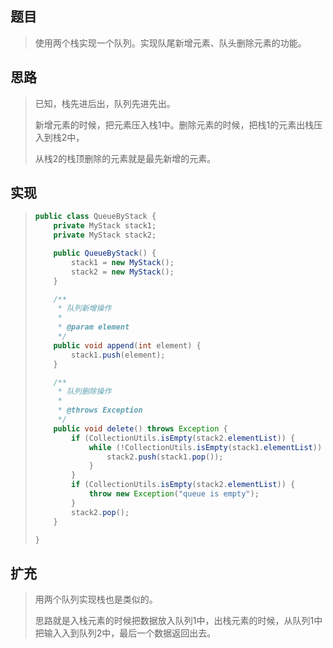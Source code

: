 ## 题目

> 使用两个栈实现一个队列。实现队尾新增元素、队头删除元素的功能。

## 思路

> 已知，栈先进后出，队列先进先出。
>
> 新增元素的时候，把元素压入栈1中。删除元素的时候，把栈1的元素出栈压入到栈2中，
>
> 从栈2的栈顶删除的元素就是最先新增的元素。

## 实现

> ```java
> public class QueueByStack {
>     private MyStack stack1;
>     private MyStack stack2;
> 
>     public QueueByStack() {
>         stack1 = new MyStack();
>         stack2 = new MyStack();
>     }
> 
>     /**
>      * 队列新增操作
>      *
>      * @param element
>      */
>     public void append(int element) {
>         stack1.push(element);
>     }
> 
>     /**
>      * 队列删除操作
>      *
>      * @throws Exception
>      */
>     public void delete() throws Exception {
>         if (CollectionUtils.isEmpty(stack2.elementList)) {
>             while (!CollectionUtils.isEmpty(stack1.elementList)) {
>                 stack2.push(stack1.pop());
>             }
>         }
>         if (CollectionUtils.isEmpty(stack2.elementList)) {
>             throw new Exception("queue is empty");
>         }
>         stack2.pop();
>     }
> 
> }
> ```

## 扩充

> 用两个队列实现栈也是类似的。
>
> 思路就是入栈元素的时候把数据放入队列1中，出栈元素的时候，从队列1中把输入入到队列2中，最后一个数据返回出去。